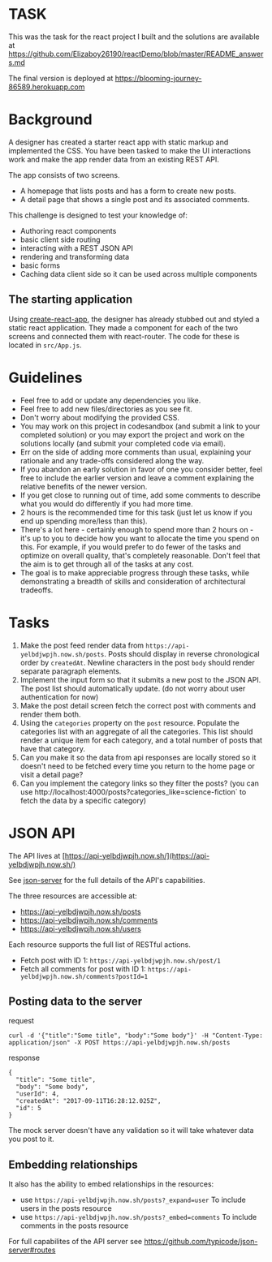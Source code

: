 # TASK

This was the task for the react project I built and the solutions are available at https://github.com/Elizaboy26190/reactDemo/blob/master/README_answers.md

The final version is deployed at https://blooming-journey-86589.herokuapp.com

# Background

A designer has created a starter react app with static markup and implemented the CSS.
You have been tasked to make the UI interactions work and make the app render data from an existing REST API.

The app consists of two screens.

- A homepage that lists posts and has a form to create new posts.
- A detail page that shows a single post and its associated comments.

This challenge is designed to test your knowledge of:

- Authoring react components
- basic client side routing
- interacting with a REST JSON API
- rendering and transforming data
- basic forms
- Caching data client side so it can be used across multiple components

## The starting application

Using [create-react-app](https://github.com/facebookincubator/create-react-app),
the designer has already stubbed out and styled a static react application.
They made a component for each of the two screens and connected them with react-router.
The code for these is located in `src/App.js`.

# Guidelines

- Feel free to add or update any dependencies you like.
- Feel free to add new files/directories as you see fit.
- Don't worry about modifying the provided CSS.
- You may work on this project in codesandbox (and submit a link to your completed solution) or you may export the project and work on the solutions locally (and submit your completed code via email).
- Err on the side of adding more comments than usual, explaining your rationale and any trade-offs considered along the way.
- If you abandon an early solution in favor of one you consider better, feel free to include the earlier version and leave a comment explaining the relative benefits of the newer version.
- If you get close to running out of time, add some comments to describe what you would do differently if you had more time.
- 2 hours is the recommended time for this task (just let us know if you end up spending more/less than this).
- There's a lot here - certainly enough to spend more than 2 hours on - it's up to you to decide how you want to allocate the time you spend on this. For example, if you would prefer to do fewer of the tasks and optimize on overall quality, that's completely reasonable. Don't feel that the aim is to get through all of the tasks at any cost.
- The goal is to make appreciable progress through these tasks, while demonstrating a breadth of skills and consideration of architectural tradeoffs.

# Tasks

1. Make the post feed render data from `https://api-yelbdjwpjh.now.sh/posts`. Posts should display in reverse chronological order by `createdAt`. Newline characters in the post `body` should render separate paragraph elements.
1. Implement the input form so that it submits a new post to the JSON API. The post list should automatically update.
   (do not worry about user authentication for now)
1. Make the post detail screen fetch the correct post with comments and render them both.
1. Using the `categories` property on the `post` resource. Populate the categories list with an aggregate of all the categories. This list should render a unique item for each category, and a total number of posts that have that category.
1. Can you make it so the data from api responses are locally stored so it doesn't need to be fetched every time you return to the home page or visit a detail page?
1. Can you implement the category links so they filter the posts? (you can use http://localhost:4000/posts?categories_like=science-fiction` to fetch the data by a specific category)

# JSON API

The API lives at [https://api-yelbdjwpjh.now.sh/](https://api-yelbdjwpjh.now.sh/)

See [json-server](https://github.com/typicode/json-server#routes) for the full details of the
API's capabilities.

The three resources are accessible at:

- https://api-yelbdjwpjh.now.sh/posts
- https://api-yelbdjwpjh.now.sh/comments
- https://api-yelbdjwpjh.now.sh/users

Each resource supports the full list of RESTful actions.

- Fetch post with ID 1: `https://api-yelbdjwpjh.now.sh/post/1`
- Fetch all comments for post with ID 1: `https://api-yelbdjwpjh.now.sh/comments?postId=1`

## Posting data to the server

request

```
curl -d '{"title":"Some title", "body":"Some body"}' -H "Content-Type: application/json" -X POST https://api-yelbdjwpjh.now.sh/posts
```

response

```
{
  "title": "Some title",
  "body": "Some body",
  "userId": 4,
  "createdAt": "2017-09-11T16:28:12.025Z",
  "id": 5
}
```

The mock server doesn't have any validation so it will take whatever data you post to it.

## Embedding relationships

It also has the ability to embed relationships in the resources:

- use `https://api-yelbdjwpjh.now.sh/posts?_expand=user` To include users in the posts resource
- use `https://api-yelbdjwpjh.now.sh/posts?_embed=comments` To include comments in the posts resource

For full capabilites of the API server see https://github.com/typicode/json-server#routes
